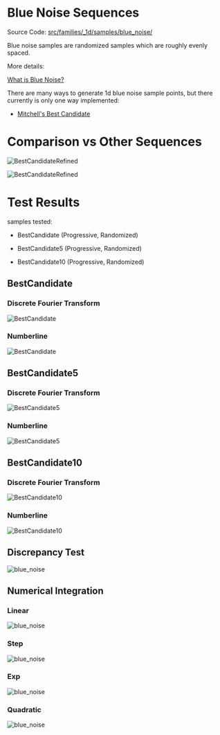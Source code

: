 # Blue Noise Sequences
Source Code: [src/families/_1d/samples/blue_noise/](../../../../src/families/_1d/samples/blue_noise/)

Blue noise samples are randomized samples which are roughly evenly spaced.

More details:
[What is Blue Noise?](../../../../doc/bluenoise.md)  

There are many ways to generate 1d blue noise sample points, but there currently is only one way implemented:
* [Mitchell's Best Candidate](../../../../doc/bestcandidate.md)  

# Comparison vs Other Sequences

![BestCandidateRefined](../../../_1d/samples/blue_noise/Doc_CalculateDiscrepancy.png)  
![BestCandidateRefined](../../../_1d/samples/blue_noise/Doc_Quadratic.png)  

# Test Results
 samples tested:
* BestCandidate (Progressive, Randomized)
* BestCandidate5 (Progressive, Randomized)
* BestCandidate10 (Progressive, Randomized)
## BestCandidate
### Discrete Fourier Transform
![BestCandidate](../../../_1d/samples/blue_noise/DFT_BestCandidate.png)  
### Numberline
![BestCandidate](../../../_1d/samples/blue_noise/MakeNumberline_BestCandidate.png)  
## BestCandidate5
### Discrete Fourier Transform
![BestCandidate5](../../../_1d/samples/blue_noise/DFT_BestCandidate5.png)  
### Numberline
![BestCandidate5](../../../_1d/samples/blue_noise/MakeNumberline_BestCandidate5.png)  
## BestCandidate10
### Discrete Fourier Transform
![BestCandidate10](../../../_1d/samples/blue_noise/DFT_BestCandidate10.png)  
### Numberline
![BestCandidate10](../../../_1d/samples/blue_noise/MakeNumberline_BestCandidate10.png)  
## Discrepancy Test
![blue_noise](../../../_1d/samples/blue_noise/CalculateDiscrepancy.png)  
## Numerical Integration
### Linear
![blue_noise](../../../_1d/samples/blue_noise/Linear.png)  
### Step
![blue_noise](../../../_1d/samples/blue_noise/Step.png)  
### Exp
![blue_noise](../../../_1d/samples/blue_noise/Exp.png)  
### Quadratic
![blue_noise](../../../_1d/samples/blue_noise/Quadratic.png)  

